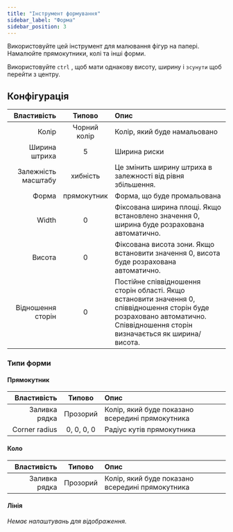 ```yaml
---
title: "Інструмент формування"
sidebar_label: "Форма"
sidebar_position: 3
---
```



Використовуйте цей інструмент для малювання фігур на папері. Намалюйте прямокутники, колі та інші форми.

Використовуйте `ctrl` , щоб мати однакову висоту, ширину і `зсунути` щоб перейти з центру.

## Конфігурація

|         Властивість |    Типово    | Опис                                                                                                                                                                         |
| -------------------:|:------------:|:---------------------------------------------------------------------------------------------------------------------------------------------------------------------------- |
|               Колір | Чорний колір | Колір, який буде намальовано                                                                                                                                                 |
|       Ширина штриха |      5       | Ширина риски                                                                                                                                                                 |
| Залежність масштабу |   хибність   | Це змінить ширину штриха в залежності від рівня збільшення.                                                                                                                  |
|               Форма | прямокутник  | Форма, що буде промальована                                                                                                                                                  |
|               Width |      0       | Фіксована ширина площі. Якщо встановлено значення 0, ширина буде розрахована автоматично.                                                                                    |
|              Висота |      0       | Фіксована висота зони. Якщо встановити значення 0, висота буде розрахована автоматично.                                                                                      |
|   Відношення сторін |      0       | Постійне співвідношення сторін області. Якщо встановити значення 0, співвідношення сторін буде розраховано автоматично. Співвідношення сторін визначається як ширина/висота. |

### Типи форми

#### Прямокутник

|   Властивість |   Типово   | Опис                                             |
| -------------:|:----------:|:------------------------------------------------ |
| Заливка рядка |  Прозорий  | Колір, який буде показано всередині прямокутника |
| Corner radius | 0, 0, 0, 0 | Радіус кутів прямокутника                        |

#### Коло

|   Властивість |  Типово  | Опис                                             |
| -------------:|:--------:|:------------------------------------------------ |
| Заливка рядка | Прозорий | Колір, який буде показано всередині прямокутника |

#### Лінія

*Немає налаштувань для відображення.*
